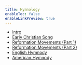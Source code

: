 ```yaml
---
title: Hymnology
enableToc: false
enableLinkPreview: true
---
```

- [Intro](notes/Fall%202023/Hymnology/Intro.md)
- [Early Christian Song](notes/Fall%202023/Hymnology/Early%20Christian%20Song.md)
- [Reformation Movements (Part 1)](notes/Fall%202023/Hymnology/Reformation%20Movements%20(Part%201).md)
- [Reformation Movements (Part 2)](notes/Fall%202023/Hymnology/Reformation%20Movements%20(Part%202).md)
- [English Hymnody](notes/Fall%202023/Hymnology/English%20Hymnody)
- [American Hymnody](notes/Fall%202023/Hymnology/American%20Hymnody.md)